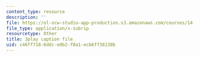 ```yaml
---
content_type: resource
description: ''
file: https://ol-ocw-studio-app-production.s3.amazonaws.com/courses/14-73-the-challenge-of-world-poverty-spring-2011/c46ff7186ddce0b2f0a1ecb6ff38138b_Yh6r3I821ng.srt
file_type: application/x-subrip
resourcetype: Other
title: 3play caption file
uid: c46ff718-6ddc-e0b2-f0a1-ecb6ff38138b
---
```


